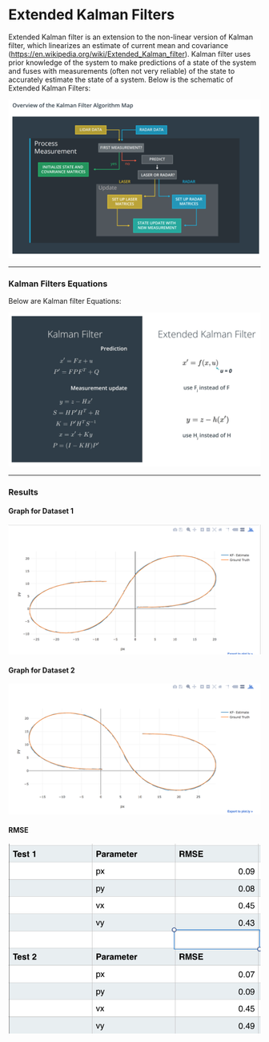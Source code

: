 # Extended Kalman Filters

[//]: # (Image References) 
[image1]: ./images/KalmanFilter_Algorithm.png
[image2]: ./images/KalmanFilter_Equations.png
[image3]: ./images/Test1_Graph.png
[image4]: ./images/Test2_Graph.png
[image5]: ./images/Results.png

Extended Kalman filter is an extension to the non-linear version of Kalman filter, which linearizes an estimate of current mean and covariance (https://en.wikipedia.org/wiki/Extended_Kalman_filter).
Kalman filter uses prior knowledge of the system to make predictions of a state of the system and fuses with measurements (often not very reliable) of the state to accurately estimate the state of a
system. Below is the schematic of Extended Kalman Filters:

![alt text][image1]

---

### Kalman Filters Equations

Below are Kalman filter Equations:

![alt text][image2]


---

### Results

#### Graph for Dataset 1

![alt text][image3]

#### Graph for Dataset 2

![alt text][image4]

#### RMSE

![alt text][image5]
